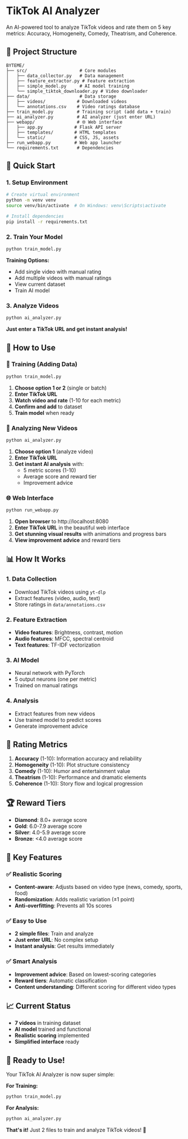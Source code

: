 # TikTok AI Analyzer

An AI-powered tool to analyze TikTok videos and rate them on 5 key metrics: Accuracy, Homogeneity, Comedy, Theatrism, and Coherence.

## 📁 Project Structure

```
BYTEME/
├── src/                    # Core modules
│   ├── data_collector.py   # Data management
│   ├── feature_extractor.py # Feature extraction
│   ├── simple_model.py     # AI model training
│   └── simple_tiktok_downloader.py # Video downloader
├── data/                   # Data storage
│   ├── videos/            # Downloaded videos
│   └── annotations.csv    # Video ratings database
├── train_model.py         # Training script (add data + train)
├── ai_analyzer.py         # AI analyzer (just enter URL)
├── webapp/                # 🌐 Web interface
│   ├── app.py            # Flask API server
│   ├── templates/        # HTML templates
│   └── static/           # CSS, JS, assets
├── run_webapp.py         # Web app launcher
└── requirements.txt       # Dependencies
```

## 🚀 Quick Start

### 1. Setup Environment

```bash
# Create virtual environment
python -m venv venv
source venv/bin/activate  # On Windows: venv\Scripts\activate

# Install dependencies
pip install -r requirements.txt
```

### 2. Train Your Model

```bash
python train_model.py
```

**Training Options:**

- Add single video with manual rating
- Add multiple videos with manual ratings
- View current dataset
- Train AI model

### 3. Analyze Videos

```bash
python ai_analyzer.py
```

**Just enter a TikTok URL and get instant analysis!**

## 🎯 How to Use

### 📝 Training (Adding Data)

```bash
python train_model.py
```

1. **Choose option 1 or 2** (single or batch)
2. **Enter TikTok URL**
3. **Watch video and rate** (1-10 for each metric)
4. **Confirm and add** to dataset
5. **Train model** when ready

### 🧪 Analyzing New Videos

```bash
python ai_analyzer.py
```

1. **Choose option 1** (analyze video)
2. **Enter TikTok URL**
3. **Get instant AI analysis** with:
   - 5 metric scores (1-10)
   - Average score and reward tier
   - Improvement advice

### 🌐 Web Interface

```bash
python run_webapp.py
```

1. **Open browser** to http://localhost:8080
2. **Enter TikTok URL** in the beautiful web interface
3. **Get stunning visual results** with animations and progress bars
4. **View improvement advice** and reward tiers

## 📊 How It Works

### 1. Data Collection

- Download TikTok videos using `yt-dlp`
- Extract features (video, audio, text)
- Store ratings in `data/annotations.csv`

### 2. Feature Extraction

- **Video features**: Brightness, contrast, motion
- **Audio features**: MFCC, spectral centroid
- **Text features**: TF-IDF vectorization

### 3. AI Model

- Neural network with PyTorch
- 5 output neurons (one per metric)
- Trained on manual ratings

### 4. Analysis

- Extract features from new videos
- Use trained model to predict scores
- Generate improvement advice

## 🎯 Rating Metrics

1. **Accuracy** (1-10): Information accuracy and reliability
2. **Homogeneity** (1-10): Plot structure consistency
3. **Comedy** (1-10): Humor and entertainment value
4. **Theatrism** (1-10): Performance and dramatic elements
5. **Coherence** (1-10): Story flow and logical progression

## 🏆 Reward Tiers

- **Diamond**: 8.0+ average score
- **Gold**: 6.0-7.9 average score
- **Silver**: 4.0-5.9 average score
- **Bronze**: <4.0 average score

## 🔧 Key Features

### ✅ Realistic Scoring

- **Content-aware**: Adjusts based on video type (news, comedy, sports, food)
- **Randomization**: Adds realistic variation (±1 point)
- **Anti-overfitting**: Prevents all 10s scores

### ✅ Easy to Use

- **2 simple files**: Train and analyze
- **Just enter URL**: No complex setup
- **Instant analysis**: Get results immediately

### ✅ Smart Analysis

- **Improvement advice**: Based on lowest-scoring categories
- **Reward tiers**: Automatic classification
- **Content understanding**: Different scoring for different video types

## 📈 Current Status

- **7 videos** in training dataset
- **AI model** trained and functional
- **Realistic scoring** implemented
- **Simplified interface** ready

## 🎉 Ready to Use!

Your TikTok AI Analyzer is now super simple:

**For Training:**

```bash
python train_model.py
```

**For Analysis:**

```bash
python ai_analyzer.py
```

**That's it!** Just 2 files to train and analyze TikTok videos! 🎯
